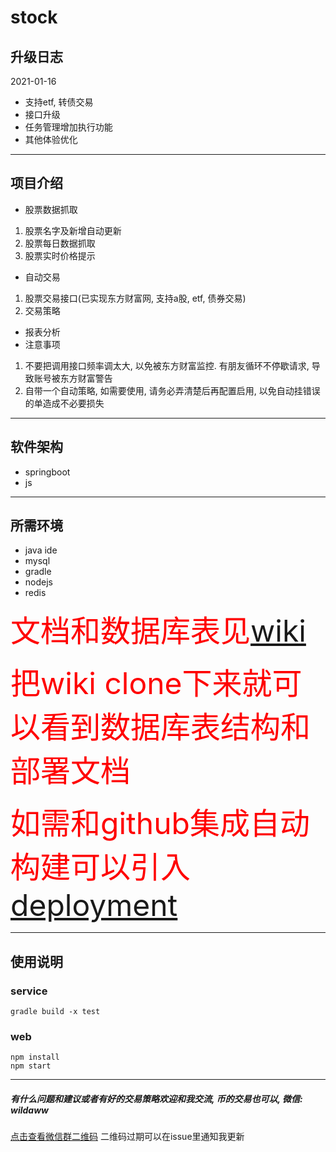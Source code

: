 # stock

## 升级日志
2021-01-16
- 支持etf, 转债交易
- 接口升级
- 任务管理增加执行功能
- 其他体验优化 

------------


## 项目介绍
- 股票数据抓取
 1. 股票名字及新增自动更新
 2. 股票每日数据抓取
 3. 股票实时价格提示
- 自动交易
 1. 股票交易接口(已实现东方财富网, 支持a股, etf, 债券交易)
 2. 交易策略
- 报表分析
- 注意事项
 1. 不要把调用接口频率调太大, 以免被东方财富监控. 有朋友循环不停歇请求, 导致账号被东方财富警告
 2. 自带一个自动策略, 如需要使用, 请务必弄清楚后再配置启用, 以免自动挂错误的单造成不必要损失

------------


## 软件架构
- springboot
- js

------------


## 所需环境
- java ide
- mysql
- gradle
- nodejs
- redis

<font color="red" size=8>文档和数据库表见[wiki](https://github.com/bosspen1/stock/wiki)</font>

<font color="red" size=8>把wiki clone下来就可以看到数据库表结构和部署文档</font>

<font color="red" size=8>如需和github集成自动构建可以引入[deployment](https://github.com/bosspen1/deployment)</font>

------------


## 使用说明

### service
```shell
gradle build -x test
```

### web
```shell
npm install
npm start
```

------------

##### 有什么问题和建议或者有好的交易策略欢迎和我交流, 币的交易也可以, 微信: wildaww
[点击查看微信群二维码](http://qmta9pe04.hd-bkt.clouddn.com/wechat.jpg)
二维码过期可以在issue里通知我更新
